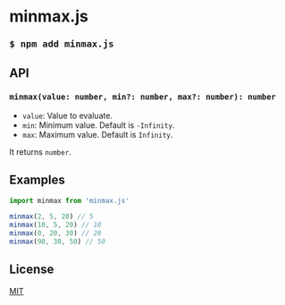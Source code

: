 # minmax.js

<h3 align="left">
  <pre lang="bash">$ npm add minmax.js</pre>
</h3>

## API

### `minmax(value: number, min?: number, max?: number): number`

- `value`: Value to evaluate.
- `min`: Minimum value. Default is `-Infinity`.
- `max`: Maximum value. Default is `Infinity`.

It returns `number`.

## Examples

```js
import minmax from 'minmax.js'

minmax(2, 5, 20) // 5
minmax(10, 5, 20) // 10
minmax(0, 20, 30) // 20
minmax(90, 30, 50) // 50
```

## License

[MIT](https://github.com/jhaemin/minmax.js/blob/main/LICENSE)
